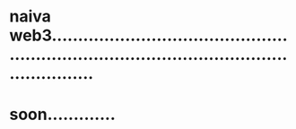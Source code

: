 # naiva web3..................................................................................................................
# soon.............
